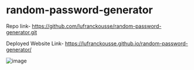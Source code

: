 # random-password-generator

Repo link- https://github.com/lufranckousse/random-password-generator.git


Deployed Website Link- https://lufranckousse.github.io/random-password-generator/

![image](https://github.com/lufranckousse/random-password-generator/assets/134102870/cb12047d-21c0-452f-af19-0ab112fc000f)
